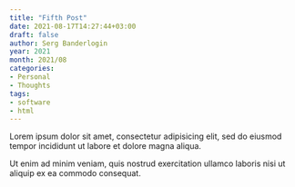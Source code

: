 ```yaml
---
title: "Fifth Post"
date: 2021-08-17T14:27:44+03:00
draft: false
author: Serg Banderlogin
year: 2021
month: 2021/08
categories:
- Personal
- Thoughts
tags:
- software
- html
---
```


Lorem ipsum dolor sit amet, consectetur adipisicing elit, sed do eiusmod
tempor incididunt ut labore et dolore magna aliqua.
<!--more-->
Ut enim ad minim veniam, quis nostrud exercitation ullamco laboris nisi ut
aliquip ex ea commodo consequat.
